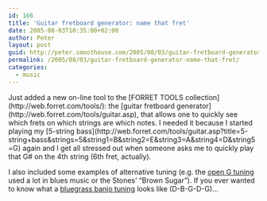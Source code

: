 ```yaml
---
id: 166
title: 'Guitar fretboard generator: name that fret'
date: 2005-08-03T10:35:00+02:00
author: Peter
layout: post
guid: http://peter.smoothouse.com/2005/08/03/guitar-fretboard-generator-name-that-fret/
permalink: /2005/08/03/guitar-fretboard-generator-name-that-fret/
categories:
  - music
---
```

<img style="float: right" src="http://blog.forret.com/blog/uploaded_images/fretboard-798920.jpg" border="0" alt="" />  
Just added a new on-line tool to the [FORRET TOOLS collection](http://web.forret.com/tools/):  
the [guitar fretboard generator](http://web.forret.com/tools/guitar.asp), that allows one to quickly see which frets on which strings are which notes. I needed it because I started playing my [5-string bass](http://web.forret.com/tools/guitar.asp?title=5-string+bass&strings=5&string1=B&string2=E&string3=A&string4=D&string5=G) again and I get all stressed out when someone asks me to quickly play that G# on the 4th string (6th fret, actually).

I also included some examples of alternative tuning (e.g. the [open G tuning](http://web.forret.com/tools/guitar.asp?title=open+G+tuning&strings=6&string1=D&string2=G&string3=D&string4=G&string5=B&string6=D) used a lot in blues music or the Stones&#8217; &#8220;Brown Sugar&#8221;). If you ever wanted to know what a [bluegrass banjo tuning](http://web.forret.com/tools/guitar.asp?title=5-string+banjo&strings=5&string1=D&string2=B&string3=G&string4=D&string5=G) looks like (D-B-G-D-G)&#8230;